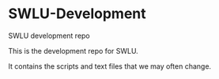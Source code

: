 # SWLU-Development
SWLU development repo

This is the development repo for SWLU.

It contains the scripts and text files that we may often change.
